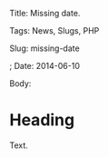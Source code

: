 Title: Missing date.

Tags: News, Slugs, PHP

Slug: missing-date

; Date: 2014-06-10

Body:

# Heading

Text.
